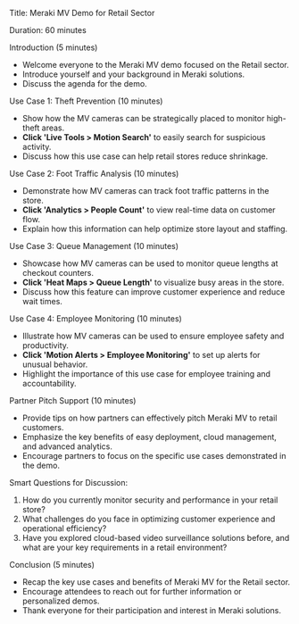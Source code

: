 Title: Meraki MV Demo for Retail Sector

Duration: 60 minutes

Introduction (5 minutes)
- Welcome everyone to the Meraki MV demo focused on the Retail sector.
- Introduce yourself and your background in Meraki solutions.
- Discuss the agenda for the demo.

Use Case 1: Theft Prevention (10 minutes)
- Show how the MV cameras can be strategically placed to monitor high-theft areas.
- **Click 'Live Tools > Motion Search'** to easily search for suspicious activity.
- Discuss how this use case can help retail stores reduce shrinkage.

Use Case 2: Foot Traffic Analysis (10 minutes)
- Demonstrate how MV cameras can track foot traffic patterns in the store.
- **Click 'Analytics > People Count'** to view real-time data on customer flow.
- Explain how this information can help optimize store layout and staffing.

Use Case 3: Queue Management (10 minutes)
- Showcase how MV cameras can be used to monitor queue lengths at checkout counters.
- **Click 'Heat Maps > Queue Length'** to visualize busy areas in the store.
- Discuss how this feature can improve customer experience and reduce wait times.

Use Case 4: Employee Monitoring (10 minutes)
- Illustrate how MV cameras can be used to ensure employee safety and productivity.
- **Click 'Motion Alerts > Employee Monitoring'** to set up alerts for unusual behavior.
- Highlight the importance of this use case for employee training and accountability.

Partner Pitch Support (10 minutes)
- Provide tips on how partners can effectively pitch Meraki MV to retail customers.
- Emphasize the key benefits of easy deployment, cloud management, and advanced analytics.
- Encourage partners to focus on the specific use cases demonstrated in the demo.

Smart Questions for Discussion:
1. How do you currently monitor security and performance in your retail store?
2. What challenges do you face in optimizing customer experience and operational efficiency?
3. Have you explored cloud-based video surveillance solutions before, and what are your key requirements in a retail environment?

Conclusion (5 minutes)
- Recap the key use cases and benefits of Meraki MV for the Retail sector.
- Encourage attendees to reach out for further information or personalized demos.
- Thank everyone for their participation and interest in Meraki solutions.